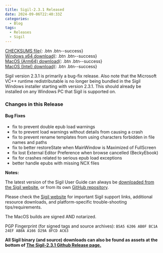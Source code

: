 ```yaml
---
title: Sigil-2.3.1 Released
date: 2024-09-06T22:40:33Z
categories:
  - Blog
tags:
  - Releases
  - Sigil
---
```


[CHECKSUMS file](https://github.com/Sigil-Ebook/Sigil/releases/download/2.3.1/Sigil-2.3.1-CHECKSUMS.sha256.txt){: .btn .btn--success}<br/>
[Windows x64 download](https://github.com/Sigil-Ebook/Sigil/releases/download/2.3.1/Sigil-2.3.1-Windows-x64-Setup.exe){: .btn .btn--success}<br/>
[MacOS (Arm64) download](https://github.com/Sigil-Ebook/Sigil/releases/download/2.3.1/Sigil.app-2.3.1-Mac-arm64.txz){: .btn .btn--success}<br/>
[MacOS (Intel) download](https://github.com/Sigil-Ebook/Sigil/releases/download/2.3.1/Sigil.app-2.3.1-Mac-x86_64.txz){: .btn .btn--success}

Sigil version 2.3.1 is primarily a bug-fix release. Also note that the Microsoft VC++ runtime redistributable is no longer being bundled in the Sigil Windows installer starting with version 2.3.1. This should already be installed on any Windows PC that Sigil is supported on.

### Changes in this Release
#### Bug Fixes
- fix to prevent double epub load warnings
- fix to prevent load warnings without details from causing a crash
- fix to prevent rename templates from using characters forbidden in file names and paths
- fix to better restoreState when MainWindow is Maximized of FullScreen
- fix lost External Editor Preference when browse cancelled (BeckyEbook)
- fix for crashes related to serious epub load exceptions
- better handle epubs with missing NCX files

__Notes:__

The latest version of the Sigil User Guide can always be [downloaded from the Sigil website](https://sigil-ebook.com/sigil/guide), or from its own [GitHub repository](https://github.com/Sigil-Ebook/sigil-user-guide/releases/latest).

Please check the [Sigil website](https://sigil-ebook.com/sigil) for important Sigil support links, additional resource downloads, and platform-specific trouble-shooting tips/requirements.

The MacOS builds are signed AND notarized.

PGP Fingerprint (for signed tags and source archives): `B5A5 6206 AB0F BC1A 24EF AB8A A166 D29A 8FCD AC63`

__All Sigil binary (and source) downloads can also be found as assets at the bottom of [The Sigil-2.3.1 Github Release page.](https://github.com/Sigil-Ebook/Sigil/releases/tag/2.3.1)__

